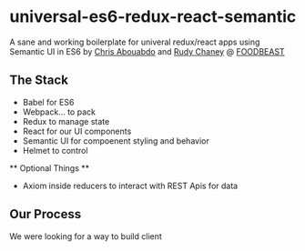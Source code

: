 # universal-es6-redux-react-semantic
A sane and working boilerplate for univeral redux/react apps using Semantic UI in ES6 by [Chris Abouabdo](https://github.com/christopherabouabdo) and [Rudy Chaney](https://github.com/rudeluv) @ [FOODBEAST](https://github.com/Foodbeast)

## The Stack
- Babel for ES6
- Webpack... to pack
- Redux to manage state
- React for our UI components
- Semantic UI for compoenent styling and behavior
- Helmet to control 

** Optional Things **
- Axiom inside reducers to interact with REST Apis for data

## Our Process
We were looking for a way to build client 